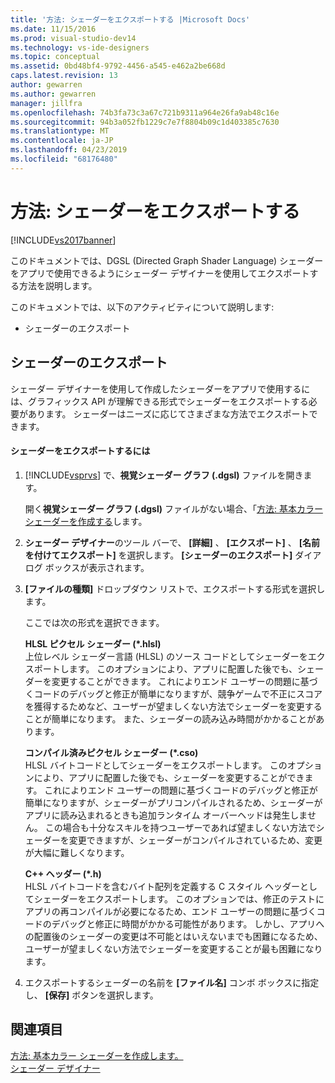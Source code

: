 ```yaml
---
title: '方法: シェーダーをエクスポートする |Microsoft Docs'
ms.date: 11/15/2016
ms.prod: visual-studio-dev14
ms.technology: vs-ide-designers
ms.topic: conceptual
ms.assetid: 0bd48bf4-9792-4456-a545-e462a2be668d
caps.latest.revision: 13
author: gewarren
ms.author: gewarren
manager: jillfra
ms.openlocfilehash: 74b3fa73c3a67c721b9311a964e26fa9ab48c16e
ms.sourcegitcommit: 94b3a052fb1229c7e7f8804b09c1d403385c7630
ms.translationtype: MT
ms.contentlocale: ja-JP
ms.lasthandoff: 04/23/2019
ms.locfileid: "68176480"
---
```

# <a name="how-to-export-a-shader"></a>方法: シェーダーをエクスポートする
[!INCLUDE[vs2017banner](../includes/vs2017banner.md)]

このドキュメントでは、DGSL (Directed Graph Shader Language) シェーダーをアプリで使用できるようにシェーダー デザイナーを使用してエクスポートする方法を説明します。  
  
 このドキュメントでは、以下のアクティビティについて説明します:  
  
- シェーダーのエクスポート  
  
## <a name="exporting-a-shader"></a>シェーダーのエクスポート  
 シェーダー デザイナーを使用して作成したシェーダーをアプリで使用するには、グラフィックス API が理解できる形式でシェーダーをエクスポートする必要があります。 シェーダーはニーズに応じてさまざまな方法でエクスポートできます。  
  
#### <a name="to-export-a-shader"></a>シェーダーをエクスポートするには  
  
1. [!INCLUDE[vsprvs](../includes/vsprvs-md.md)] で、**視覚シェーダー グラフ (.dgsl)** ファイルを開きます。  
  
     開く**視覚シェーダー グラフ (.dgsl)** ファイルがない場合、「[方法: 基本カラー シェーダーを作成する](../designers/how-to-create-a-basic-color-shader.md)します。  
  
2. **シェーダー デザイナー**のツール バーで、 **[詳細]** 、 **[エクスポート]** 、 **[名前を付けてエクスポート]** を選択します。 **[シェーダーのエクスポート]** ダイアログ ボックスが表示されます。  
  
3. **[ファイルの種類]** ドロップダウン リストで、エクスポートする形式を選択します。  
  
     ここでは次の形式を選択できます。  
  
     **HLSL ピクセル シェーダー (\*.hlsl)**  
     上位レベル シェーダー言語 (HLSL) のソース コードとしてシェーダーをエクスポートします。 このオプションにより、アプリに配置した後でも、シェーダーを変更することができます。 これによりエンド ユーザーの問題に基づくコードのデバッグと修正が簡単になりますが、競争ゲームで不正にスコアを獲得するためなど、ユーザーが望ましくない方法でシェーダーを変更することが簡単になります。 また、シェーダーの読み込み時間がかかることがあります。  
  
     **コンパイル済みピクセル シェーダー (\*.cso)**  
     HLSL バイトコードとしてシェーダーをエクスポートします。 このオプションにより、アプリに配置した後でも、シェーダーを変更することができます。 これによりエンド ユーザーの問題に基づくコードのデバッグと修正が簡単になりますが、シェーダーがプリコンパイルされるため、シェーダーがアプリに読み込まれるときも追加ランタイム オーバーヘッドは発生しません。 この場合も十分なスキルを持つユーザーであれば望ましくない方法でシェーダーを変更できますが、シェーダーがコンパイルされているため、変更が大幅に難しくなります。  
  
     **C++ ヘッダー (\*.h)**  
     HLSL バイトコードを含むバイト配列を定義する C スタイル ヘッダーとしてシェーダーをエクスポートします。 このオプションでは、修正のテストにアプリの再コンパイルが必要になるため、エンド ユーザーの問題に基づくコードのデバッグと修正に時間がかかる可能性があります。 しかし、アプリへの配置後のシェーダーの変更は不可能とはいえないまでも困難になるため、ユーザーが望ましくない方法でシェーダーを変更することが最も困難になります。  
  
4. エクスポートするシェーダーの名前を **[ファイル名]** コンボ ボックスに指定し、 **[保存]** ボタンを選択します。  
  
## <a name="see-also"></a>関連項目  
 [方法: 基本カラー シェーダーを作成します。](../designers/how-to-create-a-basic-color-shader.md)   
 [シェーダー デザイナー](../designers/shader-designer.md)
